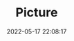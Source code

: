 ---
weight: 1
images:
- /images/edited/30.jpeg
title: Picture
date: 2022-05-17 22:08:17
tags: [luminar neo,work,bird]
---